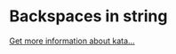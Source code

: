 Backspaces in string
=
[Get more information about kata...](https://www.codewars.com//kata/5727bb0fe81185ae62000ae3)